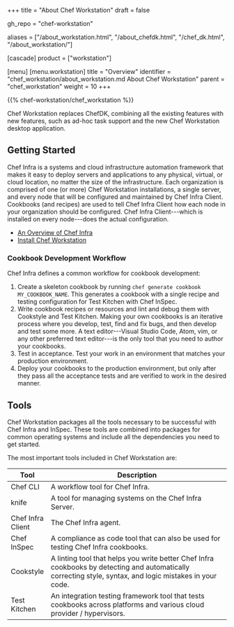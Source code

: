 +++
title = "About Chef Workstation"
draft = false

gh_repo = "chef-workstation"

aliases = ["/about_workstation.html", "/about_chefdk.html", "/chef_dk.html", "/about_workstation/"]

[cascade]
  product = ["workstation"]

[menu]
  [menu.workstation]
    title = "Overview"
    identifier = "chef_workstation/about_workstation.md About Chef Workstation"
    parent = "chef_workstation"
    weight = 10
+++

<!-- markdownlint-disable-file MD033 -->

{{% chef-workstation/chef_workstation %}}

Chef Workstation replaces ChefDK, combining all the existing features
with new features, such as ad-hoc task support and the new Chef
Workstation desktop application.

## Getting Started

Chef Infra is a systems and cloud infrastructure automation framework
that makes it easy to deploy servers and applications to any physical,
virtual, or cloud location, no matter the size of the infrastructure.
Each organization is comprised of one (or more) Chef Workstation
installations, a single server, and every node that will be configured
and maintained by Chef Infra Client. Cookbooks (and recipes) are used to
tell Chef Infra Client how each node in your organization should be
configured. Chef Infra Client---which is installed on every node---does
the actual configuration.

- [An Overview of Chef Infra](/chef_overview/)
- [Install Chef Workstation](/workstation/install_workstation/)

### Cookbook Development Workflow

Chef Infra defines a common workflow for cookbook development:

1. Create a skeleton cookbook by running `chef generate cookbook MY_COOKBOOK_NAME`. This generates a cookbook with a single recipe and testing configuration for Test Kitchen with Chef InSpec.
1. Write cookbook recipes or resources and lint and debug them with Cookstyle and Test Kitchen. Making your own cookbooks is an iterative process where you develop, test, find and fix bugs, and then develop and test some more. A text editor---Visual Studio Code, Atom, vim, or any other preferred text editor---is the only tool that you need to author your cookbooks.
1. Test in acceptance. Test your work in an environment that matches your production environment.
1. Deploy your cookbooks to the production environment, but only after they pass all the acceptance tests and are verified to work in the desired manner.

## Tools

Chef Workstation packages all the tools necessary to be successful with Chef Infra and InSpec. These tools are combined into packages for common operating systems and include all the dependencies you need to get started.

The most important tools included in Chef Workstation are:

<table>
<colgroup>
<col style="width: 12%" />
<col style="width: 87%" />
</colgroup>
<thead>
<tr class="header">
<th>Tool</th>
<th>Description</th>
</tr>
</thead>
<tbody>
<tr class="odd">
<td>Chef CLI</td>
<td>A workflow tool for Chef Infra.</td>
</tr>
<tr class="even">
<td>knife</td>
<td>A tool for managing systems on the Chef Infra Server.</td>
</tr>
<tr class="odd">
<td>Chef Infra Client</td>
<td>The Chef Infra agent.</td>
</tr>
<tr class="even">
<td>Chef InSpec</td>
<td>A compliance as code tool that can also be used for testing Chef Infra cookbooks.</td>
</tr>
<tr class="odd">
<td>Cookstyle</td>
<td>A linting tool that helps you write better Chef Infra cookbooks by detecting and automatically correcting style, syntax, and logic mistakes in your code.</td>
</tr>
<tr class="even">
<td>Test Kitchen</td>
<td>An integration testing framework tool that tests cookbooks across platforms and various cloud provider / hypervisors.</td>
</tr>
</tbody>
</table>
